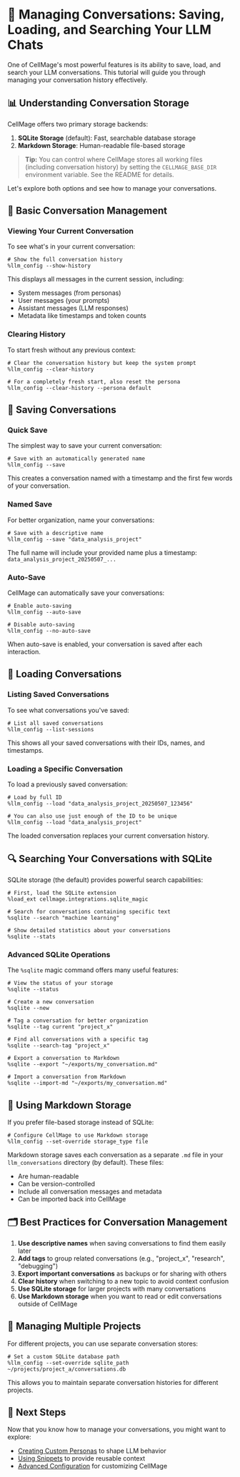 # 💾 Managing Conversations: Saving, Loading, and Searching Your LLM Chats

One of CellMage's most powerful features is its ability to save, load, and search your LLM conversations. This tutorial will guide you through managing your conversation history effectively.

## 📊 Understanding Conversation Storage

CellMage offers two primary storage backends:

1. **SQLite Storage** (default): Fast, searchable database storage
2. **Markdown Storage**: Human-readable file-based storage

> **Tip:** You can control where CellMage stores all working files (including conversation history) by setting the `CELLMAGE_BASE_DIR` environment variable. See the README for details.

Let's explore both options and see how to manage your conversations.

## 🔄 Basic Conversation Management

### Viewing Your Current Conversation

To see what's in your current conversation:

```ipython
# Show the full conversation history
%llm_config --show-history
```

This displays all messages in the current session, including:
- System messages (from personas)
- User messages (your prompts)
- Assistant messages (LLM responses)
- Metadata like timestamps and token counts

### Clearing History

To start fresh without any previous context:

```ipython
# Clear the conversation history but keep the system prompt
%llm_config --clear-history

# For a completely fresh start, also reset the persona
%llm_config --clear-history --persona default
```

## 💽 Saving Conversations

### Quick Save

The simplest way to save your current conversation:

```ipython
# Save with an automatically generated name
%llm_config --save
```

This creates a conversation named with a timestamp and the first few words of your conversation.

### Named Save

For better organization, name your conversations:

```ipython
# Save with a descriptive name
%llm_config --save "data_analysis_project"
```

The full name will include your provided name plus a timestamp: `data_analysis_project_20250507_...`

### Auto-Save

CellMage can automatically save your conversations:

```ipython
# Enable auto-saving
%llm_config --auto-save

# Disable auto-saving
%llm_config --no-auto-save
```

When auto-save is enabled, your conversation is saved after each interaction.

## 📂 Loading Conversations

### Listing Saved Conversations

To see what conversations you've saved:

```ipython
# List all saved conversations
%llm_config --list-sessions
```

This shows all your saved conversations with their IDs, names, and timestamps.

### Loading a Specific Conversation

To load a previously saved conversation:

```ipython
# Load by full ID
%llm_config --load "data_analysis_project_20250507_123456"

# You can also use just enough of the ID to be unique
%llm_config --load "data_analysis_project"
```

The loaded conversation replaces your current conversation history.

## 🔍 Searching Your Conversations with SQLite

SQLite storage (the default) provides powerful search capabilities:

```ipython
# First, load the SQLite extension
%load_ext cellmage.integrations.sqlite_magic

# Search for conversations containing specific text
%sqlite --search "machine learning"

# Show detailed statistics about your conversations
%sqlite --stats
```

### Advanced SQLite Operations

The `%sqlite` magic command offers many useful features:

```ipython
# View the status of your storage
%sqlite --status

# Create a new conversation
%sqlite --new

# Tag a conversation for better organization
%sqlite --tag current "project_x"

# Find all conversations with a specific tag
%sqlite --search-tag "project_x"

# Export a conversation to Markdown
%sqlite --export "~/exports/my_conversation.md"

# Import a conversation from Markdown
%sqlite --import-md "~/exports/my_conversation.md"
```

## 📄 Using Markdown Storage

If you prefer file-based storage instead of SQLite:

```ipython
# Configure CellMage to use Markdown storage
%llm_config --set-override storage_type file
```

Markdown storage saves each conversation as a separate `.md` file in your `llm_conversations` directory (by default). These files:
- Are human-readable
- Can be version-controlled
- Include all conversation messages and metadata
- Can be imported back into CellMage

## 🗂️ Best Practices for Conversation Management

1. **Use descriptive names** when saving conversations to find them easily later
2. **Add tags** to group related conversations (e.g., "project_x", "research", "debugging")
3. **Export important conversations** as backups or for sharing with others
4. **Clear history** when switching to a new topic to avoid context confusion
5. **Use SQLite storage** for larger projects with many conversations
6. **Use Markdown storage** when you want to read or edit conversations outside of CellMage

## 🔄 Managing Multiple Projects

For different projects, you can use separate conversation stores:

```ipython
# Set a custom SQLite database path
%llm_config --set-override sqlite_path ~/projects/project_a/conversations.db
```

This allows you to maintain separate conversation histories for different projects.

## 🚀 Next Steps

Now that you know how to manage your conversations, you might want to explore:
- [Creating Custom Personas](working_with_personas.md) to shape LLM behavior
- [Using Snippets](using_snippets.md) to provide reusable context
- [Advanced Configuration](../configuration.md) for customizing CellMage
